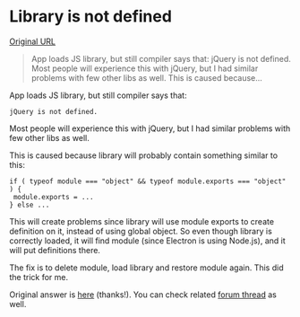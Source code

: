 # Library is not defined

[Original URL](http://electron.rocks/library-is-not-defined/)

> App loads JS library, but still compiler says that: jQuery is not defined. Most people will experience this with jQuery, but I had similar problems with few other libs as well. This is caused because...

App loads JS library, but still compiler says that:

```
jQuery is not defined. 
```

Most people will experience this with jQuery, but I had similar problems with few other libs as well.

This is caused because library will probably contain something similar to this:

```
if ( typeof module === "object" && typeof module.exports === "object" ) {
 module.exports = ...
} else ...
```

This will create problems since library will use module exports to create definition on it, instead of using global object. So even though library is correctly loaded, it will find module (since Electron is using Node.js), and it will put definitions there.

The fix is to delete module, load library and restore module again. This did the trick for me.

Original answer is [here](http://stackoverflow.com/a/37480521/1064381) (thanks!). You can check related [forum thread](https://github.com/electron/electron/issues/254) as well.
